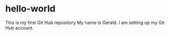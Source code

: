 # hello-world
This is my first Git Hub repository
My name is Gerald. I am setting up my Git Hub account.
